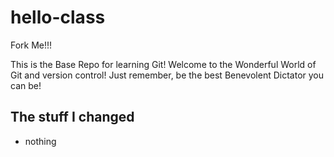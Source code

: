 # hello-class
Fork Me!!!

This is the Base Repo for learning Git! Welcome to the Wonderful World of Git and version control! Just remember, be the best Benevolent Dictator you can be!

## The stuff I changed

* nothing
